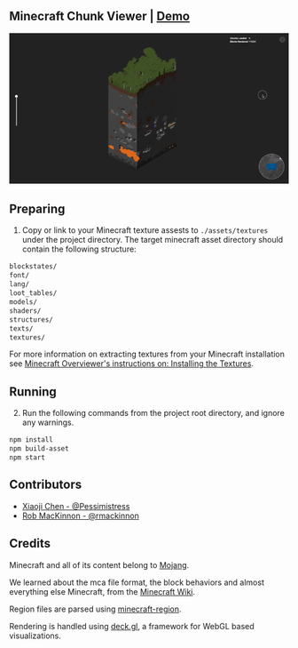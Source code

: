 
## Minecraft Chunk Viewer | [Demo](http://pessimistress.github.io/minecraft/)

![Screencast](./screencast.gif)

## Preparing

1. Copy or link to your Minecraft texture assests to ```./assets/textures``` under the project directory. The target minecraft asset directory should contain the following structure:
```
blockstates/
font/
lang/
loot_tables/
models/
shaders/
structures/
texts/
textures/
```
  For more information on extracting textures from your Minecraft installation see [Minecraft Overviewer's instructions on: Installing the Textures](http://docs.overviewer.org/en/latest/running/#installing-the-textures).

## Running
2. Run the following commands from the project root directory, and ignore any warnings.
```
npm install
npm build-asset
npm start
```

## Contributors

* [Xiaoji Chen - @Pessimistress](https://github.com/Pessimistress)
* [Rob MacKinnon - @rmackinnon](https://github.com/rmackinnon)

## Credits

Minecraft and all of its content belong to [Mojang](http://mojang.net).

We learned about the mca file format, the block behaviors and almost everything else Minecraft, from the [Minecraft Wiki](http://minecraft.gamepedia.com/).

Region files are parsed using [minecraft-region](https://github.com/maxogden/minecraft-region).

Rendering is handled using [deck.gl](https://github.com/uber/deck.gl), a framework for WebGL based visualizations.
